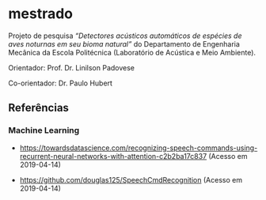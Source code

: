 
<!-- README.md is generated from README.Rmd. Please edit that file -->

# mestrado

Projeto de pesquisa *“Detectores acústicos automáticos de espécies de
aves noturnas em seu bioma natural”* do Departamento de Engenharia
Mecânica da Escola Politécnica (Laboratório de Acústica e Meio
Ambiente).

Orientador: Prof. Dr. Linilson Padovese

Co-orientador: Dr. Paulo
    Hubert

## Referências

### Machine Learning

  - <https://towardsdatascience.com/recognizing-speech-commands-using-recurrent-neural-networks-with-attention-c2b2ba17c837>
    (Acesso em 2019-04-14)

  - <https://github.com/douglas125/SpeechCmdRecognition> (Acesso em
    2019-04-14)
